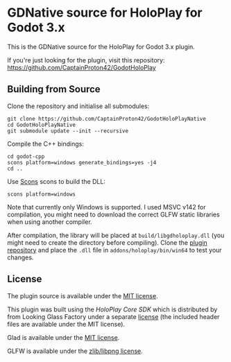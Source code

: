 # GDNative source for HoloPlay for Godot 3.x

This is the GDNative source for the HoloPlay for Godot 3.x plugin.

If you're just looking for the plugin, visit this repository: https://github.com/CaptainProton42/GodotHoloPlay

## Building from Source

Clone the repository and initialise all submodules:
```
git clone https://github.com/CaptainProton42/GodotHoloPlayNative
cd GodotHoloPlayNative
git submodule update --init --recursive
```

Compile the C++ bindings:

```
cd godot-cpp
scons platform=windows generate_bindings=yes -j4
cd ..
```

Use [Scons](https://scons.org/) scons to build the DLL:

```
scons platform=windows
```

Note that currently only Windows is supported. I used MSVC v142 for compilation, you might need to download the correct GLFW static libraries when using another compiler.

After compilation, the library will be placed at `build/libgdholoplay.dll` (you might need to create the directory before compiling). Clone the [plugin repository](https://github.com/CaptainProton42/GodotHoloPlay) and place the `.dll` file in `addons/holoplay/bin/win64` to test your changes.

## License

The plugin source is available under the [MIT license](LICENSE.md).

This plugin was built using the *HoloPlay Core SDK* which is distributed by from Looking Glass Factory under a separate [license](HoloPlayCore/LICENSE.md) (the included header files are available under the MIT license).

Glad is available under the [MIT license](glad/LICENSE.md).

GLFW is available under the [zlib/libpng license](glfw/LICENSE.md).
